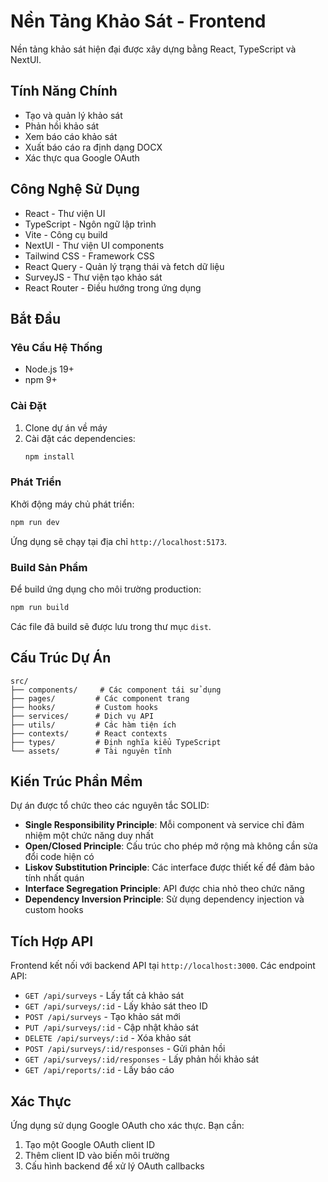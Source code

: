 # Nền Tảng Khảo Sát - Frontend

Nền tảng khảo sát hiện đại được xây dựng bằng React, TypeScript và NextUI.

## Tính Năng Chính

- Tạo và quản lý khảo sát
- Phản hồi khảo sát
- Xem báo cáo khảo sát
- Xuất báo cáo ra định dạng DOCX
- Xác thực qua Google OAuth

## Công Nghệ Sử Dụng

- React - Thư viện UI
- TypeScript - Ngôn ngữ lập trình
- Vite - Công cụ build
- NextUI - Thư viện UI components
- Tailwind CSS - Framework CSS
- React Query - Quản lý trạng thái và fetch dữ liệu
- SurveyJS - Thư viện tạo khảo sát
- React Router - Điều hướng trong ứng dụng

## Bắt Đầu

### Yêu Cầu Hệ Thống

- Node.js 19+
- npm 9+

### Cài Đặt

1. Clone dự án về máy
2. Cài đặt các dependencies:
   ```bash
   npm install
   ```

### Phát Triển

Khởi động máy chủ phát triển:

```bash
npm run dev
```

Ứng dụng sẽ chạy tại địa chỉ `http://localhost:5173`.

### Build Sản Phẩm

Để build ứng dụng cho môi trường production:

```bash
npm run build
```

Các file đã build sẽ được lưu trong thư mục `dist`.

## Cấu Trúc Dự Án

```
src/
├── components/     # Các component tái sử dụng
├── pages/         # Các component trang
├── hooks/         # Custom hooks
├── services/      # Dịch vụ API
├── utils/         # Các hàm tiện ích
├── contexts/      # React contexts
├── types/         # Định nghĩa kiểu TypeScript
└── assets/        # Tài nguyên tĩnh
```

## Kiến Trúc Phần Mềm

Dự án được tổ chức theo các nguyên tắc SOLID:

- **Single Responsibility Principle**: Mỗi component và service chỉ đảm nhiệm một chức năng duy nhất
- **Open/Closed Principle**: Cấu trúc cho phép mở rộng mà không cần sửa đổi code hiện có
- **Liskov Substitution Principle**: Các interface được thiết kế để đảm bảo tính nhất quán
- **Interface Segregation Principle**: API được chia nhỏ theo chức năng
- **Dependency Inversion Principle**: Sử dụng dependency injection và custom hooks

## Tích Hợp API

Frontend kết nối với backend API tại `http://localhost:3000`. Các endpoint API:

- `GET /api/surveys` - Lấy tất cả khảo sát
- `GET /api/surveys/:id` - Lấy khảo sát theo ID
- `POST /api/surveys` - Tạo khảo sát mới
- `PUT /api/surveys/:id` - Cập nhật khảo sát
- `DELETE /api/surveys/:id` - Xóa khảo sát
- `POST /api/surveys/:id/responses` - Gửi phản hồi
- `GET /api/surveys/:id/responses` - Lấy phản hồi khảo sát
- `GET /api/reports/:id` - Lấy báo cáo

## Xác Thực

Ứng dụng sử dụng Google OAuth cho xác thực. Bạn cần:

1. Tạo một Google OAuth client ID
2. Thêm client ID vào biến môi trường
3. Cấu hình backend để xử lý OAuth callbacks
